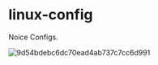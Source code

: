 # linux-config

Noice Configs.

![9d54bdebc6dc70ead4ab737c7cc6d991](https://user-images.githubusercontent.com/109991162/210795955-655d07ef-1158-4b4d-9861-8969dd2f9931.jpg)
